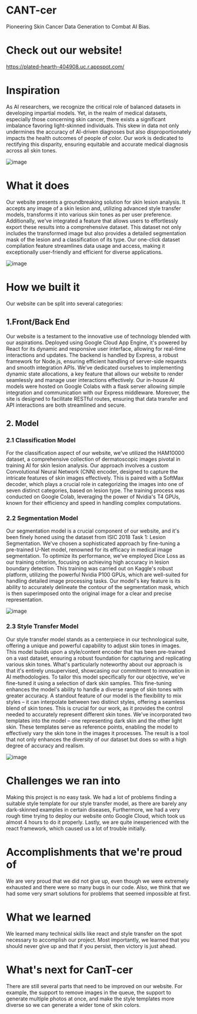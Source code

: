 # CANT-cer

Pioneering Skin Cancer Data Generation to Combat AI Bias.

# Check out our website!
https://plated-hearth-404908.uc.r.appspot.com/

# Inspiration

As AI researchers, we recognize the critical role of balanced datasets in developing impartial models. Yet, in the realm of medical datasets, especially those concerning skin cancer, there exists a significant imbalance favoring light-skinned individuals. This skew in data not only undermines the accuracy of AI-driven diagnoses but also disproportionately impacts the health outcomes of people of color. Our work is dedicated to rectifying this disparity, ensuring equitable and accurate medical diagnosis across all skin tones.

![image](https://media.discordapp.net/attachments/1172946769223618682/1173320320166412339/image.png?ex=656386b3&is=655111b3&hm=7202619060c166734ac00d4601227657dc373f6fd9ff4ddce17fcb0d24344a86&=&width=2160&height=422)

# What it does

Our website presents a groundbreaking solution for skin lesion analysis. It accepts any image of a skin lesion and, utilizing advanced style transfer models, transforms it into various skin tones as per user preference. Additionally, we've integrated a feature that allows users to effortlessly export these results into a comprehensive dataset. This dataset not only includes the transformed image but also provides a detailed segmentation mask of the lesion and a classification of its type. Our one-click dataset compilation feature streamlines data usage and access, making it exceptionally user-friendly and efficient for diverse applications.

![image](https://d112y698adiu2z.cloudfront.net/photos/production/software_photos/002/668/292/datas/gallery.jpg)

# How we built it

Our website can be split into several categories:

## 1.Front/Back End

Our website is a testament to the innovative use of technology blended with our aspirations. Deployed using Google Cloud App Engine, it's powered by React for its dynamic and responsive user interface, allowing for real-time interactions and updates. The backend is handled by Express, a robust framework for Node.js, ensuring efficient handling of server-side requests and smooth integration APIs. We’ve dedicated ourselves to implementing dynamic state allocations, a key feature that allows our website to render seamlessly and manage user interactions effectively. Our in-house AI models were hosted on Google Colabs with a flask server allowing simple integration and communication with our Express middleware. Moreover, the site is designed to facilitate RESTful routes, ensuring that data transfer and API interactions are both streamlined and secure. 

## 2. Model

### 2.1 Classification Model

For the classification aspect of our website, we've utilized the HAM10000 dataset, a comprehensive collection of dermatoscopic images pivotal in training AI for skin lesion analysis. Our approach involves a custom Convolutional Neural Network (CNN) encoder, designed to capture the intricate features of skin images effectively. This is paired with a SoftMax decoder, which plays a crucial role in categorizing the images into one of seven distinct categories, based on lesion type. The training process was conducted on Google Colab, leveraging the power of Nvidia's T4 GPUs, known for their efficiency and speed in handling complex computations.

### 2.2 Segmentation Model

Our segmentation model is a crucial component of our website, and it's been finely honed using the dataset from ISIC 2018 Task 1: Lesion Segmentation. We've chosen a sophisticated approach by fine-tuning a pre-trained U-Net model, renowned for its efficacy in medical image segmentation. To optimize its performance, we've employed Dice Loss as our training criterion, focusing on achieving high accuracy in lesion boundary detection. This training was carried out on Kaggle's robust platform, utilizing the powerful Nvidia P100 GPUs, which are well-suited for handling detailed image processing tasks. Our model's key feature is its ability to accurately delineate the contour of the segmentation mask, which is then superimposed onto the original image for a clear and precise representation.

![image](https://media.discordapp.net/attachments/1172946769223618682/1173321328711979059/image.png?ex=656387a4&is=655112a4&hm=c33d1e561b90bcc85e2a5f1c6fa0d258d6e5079df82e496f770dd3a9b6b4490b&=&width=2160&height=662)

### 2.3 Style Transfer Model

Our style transfer model stands as a centerpiece in our technological suite, offering a unique and powerful capability to adjust skin tones in images. This model builds upon a style/content encoder that has been pre-trained on a vast dataset, ensuring a robust foundation for capturing and replicating various skin tones. What's particularly noteworthy about our approach is that it's entirely unsupervised, showcasing our commitment to innovation in AI methodologies. To tailor this model specifically for our objective, we've fine-tuned it using a selection of dark skin samples. This fine-tuning enhances the model's ability to handle a diverse range of skin tones with greater accuracy. A standout feature of our model is the flexibility to mix styles – it can interpolate between two distinct styles, offering a seamless blend of skin tones. This is crucial for our work, as it provides the control needed to accurately represent different skin tones. We've incorporated two templates into the model – one representing dark skin and the other light skin. These templates serve as reference points, enabling the model to effectively vary the skin tone in the images it processes. The result is a tool that not only enhances the diversity of our dataset but does so with a high degree of accuracy and realism.

![image](https://media.discordapp.net/attachments/1172946769223618682/1173321119386837092/image.png?ex=65638772&is=65511272&hm=308f3a8b7ccffb93f31aaef8de9cc7217b55b657e4f95858c7575a8cb24396fb&=&width=2081&height=1106)


# Challenges we ran into

Making this project is no easy task. We had a lot of problems finding a suitable style template for our style transfer model, as there are barely any dark-skinned examples in certain diseases, Furthermore, we had a very rough time trying to deploy our website onto Google Cloud, which took us almost 4 hours to do it properly. Lastly, we are quite inexperienced with the react framework, which caused us a lot of trouble initially.

# Accomplishments that we're proud of

We are very proud that we did not give up, even though we were extremely exhausted and there were so many bugs in our code. Also, we think that we had some very smart solutions for problems that seemed impossible at first.

# What we learned

We learned many technical skills like react and style transfer on the spot necessary to accomplish our project. Most importantly, we learned that you should never give up and that if you persist, then victory is just ahead.

# What's next for CanT-cer

There are still several parts that need to be improved on our website. For example, the support to remove images in the queue, the support to generate multiple photos at once, and make the style templates more diverse so we can generate a wider tone of skin colors.
